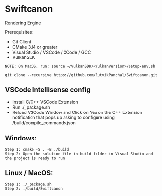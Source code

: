 # Swiftcanon
Rendering Engine

Prerequisites:
- Git Client
- CMake 3.14 or greater
- Visual Studio / VSCode / XCode / GCC
- VulkanSDK

`NOTE: On MacOS, run: source ~/VulkanSDK/<VulkanVersion>/setup-env.sh`

`git clone --recursive https://github.com/RutvikPanchal/Swiftcanon.git`

## VSCode Intellisense config
- Install C/C++ VSCode Extension
- Run ./_package.sh
- Reload VSCode Window and Click on Yes on the C++ Extension notification that pops up asking to configure using /build/compile_commands.json

## Windows:

```
Step 1: cmake -S . -B ./build
Step 2: Open the solution file in build folder in Visual Studio and the project is ready to run
```

## Linux / MacOS:

```
Step 1: ./_package.sh
Step 2: ./build/Swiftcanon
```